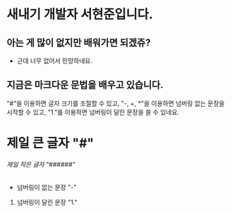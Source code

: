 # 새내기 개발자 서현준입니다.


## 아는 게 많이 없지만 배워가면 되겠쥬?

- 근데 너무 없어서 민망하네요.

## 지금은 마크다운 문법을 배우고 있습니다.

"#"을 이용하면 글자 크기를 조절할 수 있고, "-, +, *"을 이용하면 넘버링 없는 문장을 시작할 수 있고, "1."를 이용하면 넘버링이 달린 문장을 쓸 수 있네요.

# 제일 큰 글자 "#"
###### 제일 작은 글자 "######"

- 넘버링이 없는 문장 "-"
1. 넘버링이 달린 문장 "1."
